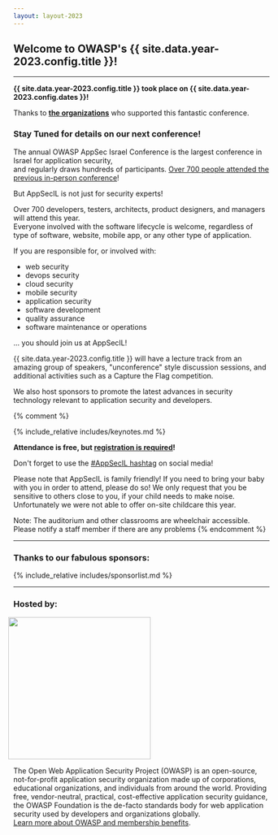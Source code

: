 ```yaml
---
layout: layout-2023
---
```


## Welcome to OWASP's {{ site.data.year-2023.config.title }}! 


---

<!-- rebuild -->

**{{ site.data.year-2023.config.title }} took place on {{ site.data.year-2023.config.dates }}!**

Thanks to **[the organizations](#thanks-to-our-fabulous-sponsors)** who supported this fantastic conference.

### **Stay Tuned for details on our next conference!**

<!--The agendas and **links for webinars** for the [training day](Training) and the [main track talks](Agenda) have now been published!-->

The annual OWASP AppSec Israel Conference is the largest conference in Israel for application security,  
and regularly draws hundreds of participants. [Over 700 people attended the previous in-person conference](https://2018.appsecil.org)! 

But AppSecIL is not just for security experts!

Over 700 developers, testers, architects, product designers, and managers will attend this year.  
Everyone involved with the software lifecycle is welcome, regardless of type of software, website, mobile app, or any other type of application.

If you are responsible for, or involved with:
  - web security
  - devops security
  - cloud security
  - mobile security
  - application security
  - software development
  - quality assurance
  - software maintenance or operations  

  ... you should join us at AppSecIL!

{{ site.data.year-2023.config.title }} will have a lecture track from an amazing group of speakers, "unconference" style discussion sessions, and additional activities such as a Capture the Flag competition.   

We also host sponsors to promote the latest advances in security technology relevant to application security and developers.   


{% comment %}

{% include_relative includes/keynotes.md %}

**Attendance is free, but [registration is required](Register)!**


Don't forget to use the [#AppSecIL hashtag](https://twitter.com/hashtag/AppSecIL) on social media!     


Please note that AppSecIL is family friendly! If you need to bring your baby with you in order to attend, please do so! We only request that you be sensitive to others close to you, if your child needs to make noise.    
Unfortunately we were not able to offer on-site childcare this year.   

Note: The auditorium and other classrooms are wheelchair accessible. Please notify a staff member if there are any problems
{% endcomment %}


---

### Thanks to our fabulous sponsors:  

{% include_relative includes/sponsorlist.md %}

---
### Hosted by:  

<a href="https://owasp.org">
  <img src="/assets/img/owasp_logo.jpg" style="width:20em; margin-left:-0.75em;">
</a>   

The Open Web Application Security Project (OWASP) is an open-source, not-for-profit application security organization made up of corporations, educational organizations, and individuals from around the world. 
Providing free, vendor-neutral, practical, cost-effective application security guidance, the OWASP Foundation is the de-facto standards body for web application security used by developers and organizations globally.   
[Learn more about OWASP and membership benefits](https://owasp.org/membership/).  
